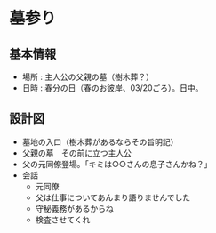 # 墓参り
## 基本情報
* 場所 : 主人公の父親の墓（樹木葬？）
* 日時 : 春分の日（春のお彼岸、03/20ごろ）。日中。

## 設計図
* 墓地の入口（樹木葬があるならその旨明記）
* 父親の墓　その前に立つ主人公
* 父の元同僚登場。「キミは○○さんの息子さんかね？」
* 会話
  * 元同僚
  * 父は仕事についてあんまり語りませんでした
  * 守秘義務があるからね
  * 検査させてくれ


